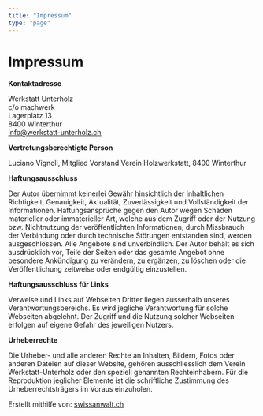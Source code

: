 ```yaml
---
title: "Impressum"
type: "page"
---
```


# Impressum

**Kontaktadresse**

Werkstatt Unterholz  
c/o machwerk  
Lagerplatz 13  
8400 Winterthur  
info@werkstatt-unterholz.ch

**Vertretungsberechtigte Person**

Luciano Vignoli, Mitglied Vorstand Verein Holzwerkstatt, 8400 Winterthur

**Haftungsausschluss**

Der Autor übernimmt keinerlei Gewähr hinsichtlich der inhaltlichen Richtigkeit, Genauigkeit, Aktualität, Zuverlässigkeit und Vollständigkeit der Informationen.
Haftungsansprüche gegen den Autor wegen Schäden materieller oder immaterieller Art, welche aus dem Zugriff oder der Nutzung bzw. Nichtnutzung der veröffentlichten Informationen, durch Missbrauch der Verbindung oder durch technische Störungen entstanden sind, werden ausgeschlossen.
Alle Angebote sind unverbindlich. Der Autor behält es sich ausdrücklich vor, Teile der Seiten oder das gesamte Angebot ohne besondere Ankündigung zu verändern, zu ergänzen, zu löschen oder die Veröffentlichung zeitweise oder endgültig einzustellen.

**Haftungsausschluss für Links**

Verweise und Links auf Webseiten Dritter liegen ausserhalb unseres Verantwortungsbereichs. Es wird jegliche Verantwortung für solche Webseiten abgelehnt. Der Zugriff und die Nutzung solcher Webseiten erfolgen auf eigene Gefahr des jeweiligen Nutzers.

**Urheberrechte**

Die Urheber- und alle anderen Rechte an Inhalten, Bildern, Fotos oder anderen Dateien auf dieser Website, gehören ausschliesslich dem Verein Werkstatt-Unterholz oder den speziell genannten Rechteinhabern. Für die Reproduktion jeglicher Elemente ist die schriftliche Zustimmung des Urheberrechtsträgers im Voraus einzuholen.

Erstellt mithilfe von: [swissanwalt.ch](http://swissanwalt.ch)
